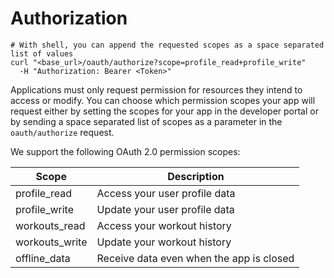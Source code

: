 # Authorization

```shell
# With shell, you can append the requested scopes as a space separated list of values
curl "<base_url>/oauth/authorize?scope=profile_read+profile_write"
  -H "Authorization: Bearer <Token>"
```

Applications must only request permission for resources they intend to access or modify. You can choose which permission scopes your app will request either by setting the scopes for your app in the developer portal or by sending a space separated list of scopes as a parameter in the `oauth/authorize` request.

We support the following OAuth 2.0 permission scopes:


Scope | Description
---------- | -------
profile_read	| Access your user profile data
profile_write	| Update your user profile data
workouts_read	| Access your workout history 
workouts_write	| Update your workout history
offline_data    | Receive data even when the app is closed
